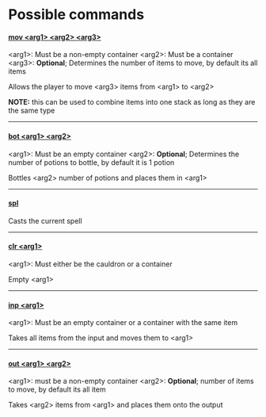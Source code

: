 # Possible commands

#### <u>mov \<arg1> \<arg2> \<arg3></u>

\<arg1>: Must be a non-empty container
\<arg2>: Must be a container
\<arg3>: **Optional**; Determines the number of items to move, by default its all items

Allows the player to move \<arg3> items from \<arg1> to \<arg2>

**NOTE:** this can be used to combine items into one stack as long as they are the same type

---

#### <u>bot \<arg1> \<arg2></u>

\<arg1>: Must be an empty container
\<arg2>: **Optional**; Determines the number of potions to bottle, by default it is 1 potion

Bottles \<arg2> number of potions and places them in \<arg1>

---

#### <u> spl</u>

Casts the current spell

---

#### <u>clr \<arg1></u>

\<arg1>: Must either be the cauldron or a container

Empty \<arg1>


---

#### <u>inp \<arg1></u>

\<arg1>: Must be an empty container or a container with the same item

Takes all items from the input and moves them to \<arg1>

---

#### <u>out \<arg1> \<arg2></u>

\<arg1>: must be a non-empty container 
\<arg2>: **Optional**; number of items to move, by default its all item

Takes \<arg2> items from \<arg1> and places them onto the output